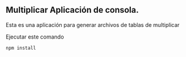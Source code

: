 ## Multiplicar Aplicación de consola.


Esta es una aplicación para generar archivos de tablas de multiplicar 


Ejecutar este comando


```
npm install
```